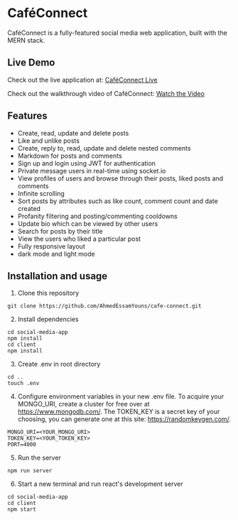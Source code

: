 # CaféConnect
CaféConnect is a fully-featured social media web application, built with the MERN stack.  

## Live Demo
Check out the live application at: [CaféConnect Live](https://cafe-connect-ahmedessamyounsa.web.app/)

Check out the walkthrough video of CaféConnect: [Watch the Video](https://drive.google.com/file/d/1Zl0RZOR-ACBE63BIoDkyhT1rsT6olKj_/view?usp=sharing)

## Features
- Create, read, update and delete posts
- Like and unlike posts
- Create, reply to, read, update and delete nested comments
- Markdown for posts and comments
- Sign up and login using JWT for authentication
- Private message users in real-time using socket.io
- View profiles of users and browse through their posts, liked posts and comments
- Infinite scrolling 
- Sort posts by attributes such as like count, comment count and date created
- Profanity filtering and posting/commenting cooldowns
- Update bio which can be viewed by other users
- Search for posts by their title
- View the users who liked a particular post
- Fully responsive layout
- dark mode and light mode

## Installation and usage
1) Clone this repository  
```
git clone https://github.com/AhmedEssamYouns/cafe-connect.git
```
2) Install dependencies  
```
cd social-media-app  
npm install
cd client
npm install
```
3) Create .env in root directory
```
cd ..
touch .env
```
4) Configure environment variables in your new .env file. To acquire your MONGO_URI, create a cluster for free over at https://www.mongodb.com/. The TOKEN_KEY is a secret key of your choosing, you can generate one at this site: https://randomkeygen.com/.
```
MONGO_URI=<YOUR_MONGO_URI> 
TOKEN_KEY=<YOUR_TOKEN_KEY>
PORT=4000
```
5) Run the server
```
npm run server
```
6) Start a new terminal and run react's development server
```
cd social-media-app
cd client
npm start
```
